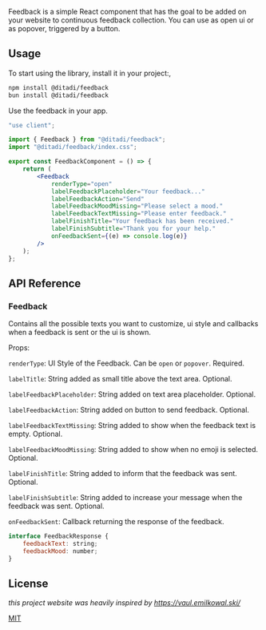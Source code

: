 Feedback is a simple React component that has the goal to be added on your website to continuous feedback collection.
You can use as open ui or as popover, triggered by a button.

## Usage

To start using the library, install it in your project:,

```bash
npm install @ditadi/feedback
bun install @ditadi/feedback
```

Use the feedback in your app.

```jsx
"use client";

import { Feedback } from "@ditadi/feedback";
import "@ditadi/feedback/index.css";

export const FeedbackComponent = () => {
    return (
        <Feedback
            renderType="open"
            labelFeedbackPlaceholder="Your feedback..."
            labelFeedbackAction="Send"
            labelFeedbackMoodMissing="Please select a mood."
            labelFeedbackTextMissing="Please enter feedback."
            labelFinishTitle="Your feedback has been received."
            labelFinishSubtitle="Thank you for your help."
            onFeedbackSent={(e) => console.log(e)}
        />
    );
};
```

## API Reference

### Feedback

Contains all the possible texts you want to customize, ui style and callbacks when a feedback is sent or the ui is shown.

Props:

`renderType`: UI Style of the Feedback. Can be `open` or `popover`. Required.

`labelTitle`: String added as small title above the text area. Optional.

`labelFeedbackPlaceholder`: String added on text area placeholder. Optional.

`labelFeedbackAction`: String added on button to send feedback. Optional. 

`labelFeedbackTextMissing`: String added to show when the feedback text is empty. Optional.

`labelFeedbackMoodMissing`: String added to show when no emoji is selected. Optional.

`labelFinishTitle`: String added to inform that the feedback was sent. Optional.

`labelFinishSubtitle`: String added to increase your message when the feedback was sent. Optional.

`onFeedbackSent`: Callback returning the response of the feedback.

```jsx
interface FeedbackResponse {
    feedbackText: string;
    feedbackMood: number;
}
```

## License

*this project website was heavily inspired by https://vaul.emilkowal.ski/*

[MIT](https://choosealicense.com/licenses/mit/)

